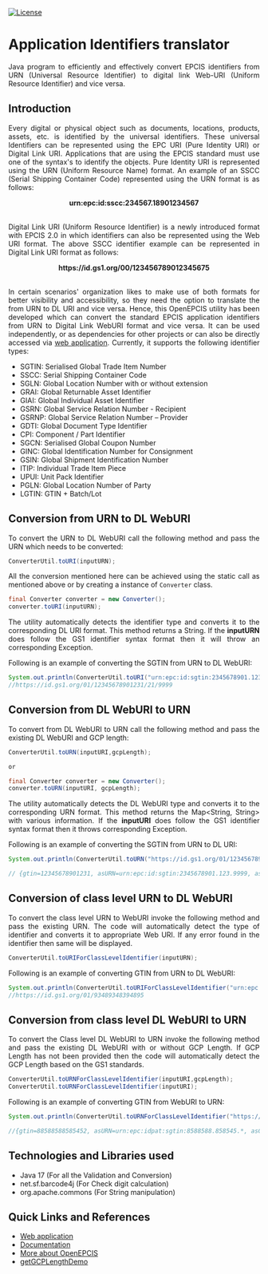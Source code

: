 [![License](https://img.shields.io/badge/License-Apache_2.0-blue.svg)](https://opensource.org/licenses/Apache-2.0)

<div style="text-align: justify">

# Application Identifiers translator

Java program to efficiently and effectively convert EPCIS identifiers from URN (Universal Resource Identifier) to digital link Web-URI (Uniform Resource Identifier) and vice versa.

## Introduction

Every digital or physical object such as documents, locations, products, assets, etc. is identified by the universal identifiers. These universal Identifiers can be represented using the EPC URI (Pure Identity URI) or Digital Link URI. Applications that are using the EPCIS standard must use one of the syntax's to identify the objects. Pure Identity URI is
represented using the URN (Uniform Resource Name) format. An example of an SSCC (Serial Shipping Container Code) represented using the URN format is as follows:

<div align="center">
    <b> urn:epc:id:sscc:234567.18901234567 </b>
</div>
&nbsp;

Digital Link URI (Uniform Resource Identifier) is a newly introduced format with EPCIS 2.0 in which identifiers can also be represented using the Web URI format. The above SSCC identifier example can 
be represented in Digital Link URI format as follows: 

<div align="center">
<b> https://id.gs1.org/00/123456789012345675 </b>
</div>
&nbsp;

In certain scenarios' organization likes to make use of both formats for better visibility and accessibility, so they need the option to translate the from URN to DL URI and vice versa. Hence, 
this OpenEPCIS utility has been developed which can convert the standard EPCIS application identifiers from URN to Digital Link WebURI format and vice versa. It can be used independently, or as 
dependencies for other projects or can also be directly accessed via [web application](https://tools.openepcis.io/openepcis-ui/Identifiersconverter).
Currently, it supports the following identifier types:

- SGTIN: Serialised Global Trade Item Number
- SSCC: Serial Shipping Container Code
- SGLN: Global Location Number with or without extension
- GRAI: Global Returnable Asset Identifier
- GIAI: Global Individual Asset Identifier
- GSRN: Global Service Relation Number - Recipient
- GSRNP: Global Service Relation Number – Provider
- GDTI: Global Document Type Identifier
- CPI: Component / Part Identifier
- SGCN: Serialised Global Coupon Number
- GINC: Global Identification Number for Consignment
- GSIN: Global Shipment Identification Number
- ITIP: Individual Trade Item Piece
- UPUI: Unit Pack Identifier
- PGLN: Global Location Number of Party
- LGTIN: GTIN + Batch/Lot

## Conversion from URN to DL WebURI

To convert the URN to DL WebURI call the following method and pass the URN which needs to be converted:

```java
ConverterUtil.toURI(inputURN);
```

All the conversion mentioned here can be achieved using the static call as mentioned above or by creating a instance of `Converter` class.

```java
final Converter converter = new Converter();
converter.toURI(inputURN);
```

The utility automatically detects the identifier type and converts it to the corresponding DL URI format. This method returns a String. If the **inputURN** does follow the GS1 identifier syntax 
format then it will throw an corresponding Exception.

Following is an example of converting the SGTIN from URN to DL WebURI:

```java
System.out.println(ConverterUtil.toURI("urn:epc:id:sgtin:2345678901.123.9999"));
//https://id.gs1.org/01/12345678901231/21/9999
```

## Conversion from DL WebURI to URN

To convert from DL WebURI to URN call the following method and pass the existing DL WebURI and GCP length:

```java
ConverterUtil.toURN(inputURI,gcpLength);

or

final Converter converter = new Converter();
converter.toURN(inputURI, gcpLength);
```

The utility automatically detects the DL WebURI type and converts it to the corresponding URN format. This method returns the Map<String, String> with various information. If the **inputURI** does follow the GS1 identifier syntax format then it throws corresponding Exception.

Following is an example of converting the SGTIN from URN to DL URI:

```java
System.out.println(ConverterUtil.toURN("https://id.gs1.org/01/12345678901231/21/9999", 10));

// {gtin=12345678901231, asURN=urn:epc:id:sgtin:2345678901.123.9999, asCaptured=https://example.com/path/01/12345678901231/21/9999, serial=9999, canonicalDL=https://id.gs1.org/01/12345678901231/21/9999}
```

## Conversion of class level URN to DL WebURI

To convert the class level URN to WebURI invoke the following method and pass the existing URN. The code will automatically detect the type of identifier and converts it to appropriate Web URI. If any error found in the identifier then same will be displayed.

```java
ConverterUtil.toURIForClassLevelIdentifier(inputURN);
```

Following is an example of converting GTIN from URN to DL WebURI:

```java
System.out.println(ConverterUtil.toURIForClassLevelIdentifier("urn:epc:idpat:sgtin:3489348.939489.*"));
//https://id.gs1.org/01/93489348394895
```

## Conversion from class level DL WebURI to URN

To convert the Class level DL WebURI to URN invoke the following method and pass the existing DL WebURI with or without GCP Length. If GCP Length has not been provided then the code will automatically detect the GCP Length based on the GS1 standards.

```java
ConverterUtil.toURNForClassLevelIdentifier(inputURI,gcpLength);
ConverterUtil.toURNForClassLevelIdentifier(inputURI);
```

Following is an example of converting GTIN from WebURI to URN:

```java
System.out.println(ConverterUtil.toURNForClassLevelIdentifier("https://id.gs1.org/01/88588588585452"));

//{gtin=88588588585452, asURN=urn:epc:idpat:sgtin:8588588.858545.*, asCaptured=https://example.com/path/01/88588588585452, canonicalDL=https://id.gs1.org/01/88588588585452}
```

## Technologies and Libraries used

- Java 17 (For all the Validation and Conversion)
- net.sf.barcode4j (For Check digit calculation)
- org.apache.commons (For String manipulation)

## Quick Links and References

* [Web application](https://tools.openepcis.io/openepcis-ui/Identifiersconverter)
* [Documentation](https://openepcis.io/docs/identifier-converter/)
* [More about OpenEPCIS](https://openepcis.io/)
* [getGCPLengthDemo](https://github.com/RalphTro/getGCPLengthDemo)

</div>